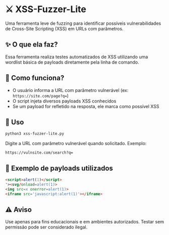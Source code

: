 # ⚔️ XSS-Fuzzer-Lite

Uma ferramenta leve de fuzzing para identificar possíveis vulnerabilidades de Cross-Site Scripting (XSS) em URLs com parâmetros.

## ✨ O que ela faz?

Essa ferramenta realiza testes automatizados de XSS utilizando uma wordlist básica de payloads diretamente pela linha de comando.

## 🧠 Como funciona?

- O usuário informa a URL com parâmetro vulnerável (ex: `https://site.com/page?q=`)
- O script injeta diversos payloads XSS conhecidos
- Se um payload for refletido na resposta, ele marca como possível XSS

## 🚀 Uso

```bash
python3 xss-fuzzer-lite.py
```

Digite a URL com parâmetro vulnerável quando solicitado. Exemplo:

```
https://vulnsite.com/search?q=
```

## 🧪 Exemplo de payloads utilizados

```html
<script>alert(1)</script>
'><svg/onload=alert(1)>
<img src=x onerror=alert(1)>
<iframe src='javascript:alert(1)'></iframe>
```

## ⚠️ Aviso

Use apenas para fins educacionais e em ambientes autorizados. Testar sem permissão pode ser considerado ilegal.
